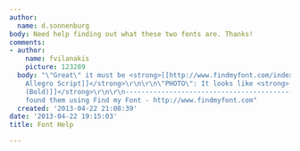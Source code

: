 ```yaml
---
author:
  name: d.sonnenburg
body: Need help finding out what these two fonts are. Thanks!
comments:
- author:
    name: fvilanakis
    picture: 123289
  body: "\"Great\" it must be <strong>[[http://www.findmyfont.com/index.php/fonts/font-preview?fset=Adobe&ffam=Shelley%20Allegro%20Script%20-%20Regular&fid=0a47376ac35e9e70e45a9af94acef01f&fsize=60&text=Great&fit=1|Shelley
    Allegro Script]]</strong>\r\n\r\n\"PHOTO\": It looks like <strong>[[http://www.findmyfont.com/index.php/fonts/font-preview?fset=Adobe&ffam=Eurostile%20-%20Bold&fid=f03b58c510b9fe4bc5bd09d22f0a4740&fsize=60&text=PHOTO&fit=1|Eurostile
    (Bold)]]</strong>\r\n\r\n-----------------------------------------------\r\nI
    found them using Find my Font - http://www.findmyfont.com"
  created: '2013-04-22 21:08:39'
date: '2013-04-22 19:15:03'
title: Font Help

---
```

